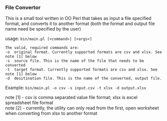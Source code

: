 ### File Convertor  
This is a small tool written in OO Perl that takes as input a file specified format, and converts it to another format (both the format and output file name need be specified by the user)  
  
  
usage: `bin/main.pl [<command>] [<args>]`
  
  	The valid, required commands are:
  	-o	original format. Currently supported formats are csv and xlsx. See note [1] below
  	-s	source file. This is the name of the file that needs to be converted
  	-t	target format. Currently supported formats are csv and xlsx. See note [1] below
  	-d	desitination file. This is the name of the converted, output file.
  
Example: `bin/main.pl -o csv -s input.csv -t xlsx -d output.xlsx`
  
note [1] - csv is comma separated value file format; xlsx is excel spreadsheet file format  
note [2] - currently, the utility can only read from the first, open worksheet when converting from xlsx to another format
